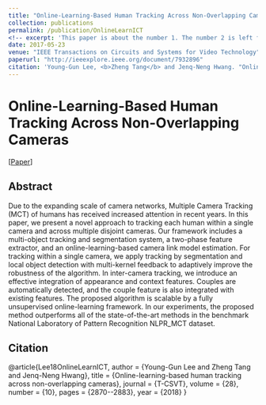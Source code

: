 ```yaml
---
title: "Online-Learning-Based Human Tracking Across Non-Overlapping Cameras"
collection: publications
permalink: /publication/OnlineLearnICT
<!-- excerpt: 'This paper is about the number 1. The number 2 is left for future work.' -->
date: 2017-05-23
venue: "IEEE Transactions on Circuits and Systems for Video Technology"
paperurl: "http://ieeexplore.ieee.org/document/7932896"
citation: 'Young-Gun Lee, <b>Zheng Tang</b> and Jenq-Neng Hwang. "Online-Learning-Based Human Tracking Across Non-Overlapping Cameras". <i>IEEE Transactions on Circuits and Systems for Video Technology (T-CSVT)</i>. vol. 28, no. 10, pp. 2870-2883. 2018.'
---
```

# Online-Learning-Based Human Tracking Across Non-Overlapping Cameras

[<a href="https://ieeexplore.ieee.org/document/7932896">Paper</a>]


## Abstract
Due to the expanding scale of camera networks, Multiple Camera Tracking (MCT) of humans has received increased attention in recent years. In this paper, we present a novel approach to tracking each human within a single camera and across multiple disjoint cameras. Our framework includes a multi-object tracking and segmentation system, a two-phase feature extractor, and an online-learning-based camera link model estimation. For tracking within a single camera, we apply tracking by segmentation and local object detection with multi-kernel feedback to adaptively improve the robustness of the algorithm. In inter-camera tracking, we introduce an effective integration of appearance and context features. Couples are automatically detected, and the couple feature is also integrated with existing features. The proposed algorithm is scalable by a fully unsupervised online-learning framework. In our experiments, the proposed method outperforms all of the state-of-the-art methods in the benchmark National Laboratory of Pattern Recognition NLPR_MCT dataset.


## Citation
@article{Lee18OnlineLearnICT,
author = {Young-Gun Lee and Zheng Tang and Jenq-Neng Hwang},
title = {Online-learning-based human tracking across non-overlapping cameras},
journal = {T-CSVT},
volume = {28},
number = {10},
pages = {2870--2883},
year = {2018}
}
